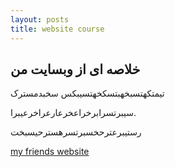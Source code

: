 ```yaml
---
layout: posts
title: website course
---
```


## خلاصه ای از وبسایت من



تیمتکهتسبخهبتسکخهتسیبکس
سخبدمسترک

سیبرتسرابرخراعخرعارعراخرعیبرا.

رستیبرعترحخسبرتسرهسترحیسبخت

[my friends website](morezaf.github.io)
